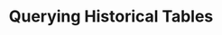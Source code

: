---
# -------------------------- #
#          PAGE INFO         #
# -------------------------- #

title: Querying Historical Tables
permalink: /replication/loading/querying-historical-tables
keywords: bigquery, google bigquery data warehouse, bigquery data warehouse, bigquery etl, etl to bigquery, historical
summary: "Learn how Historical Loading works and how to account for it in your queries."

key: "historical-querying"
type: ""

layout: general
toc: true
order: 1
content-type: "guide"


# -------------------------- #
#           INTRO            #
# -------------------------- #

intro: |
  {% capture note %}
  - [Destinations configured to use Historical Loading]({{ link.destinations.storage.loading-behavior | prepend: site.baseurl | append:"#reference--destinations-loading-behavior" }})

  {% include note.html first-line="**This guide is applicable to:**" content=note %}

  When data is loaded using [Historical Loading]({{ link.destinations.storage.loading-behavior | prepend: site.baseurl | append:"#reference--destinations-loading-behavior" }}), records are appended to the end of the table as new rows. Only the `_sdc_end_date` column is updated in existing rows, to indicate when a new version was added. Multiple versions of a row can exist in a table, creating a log of how a record has changed over time.

  In this guide, we'll cover:

  {% for section in page.sections %}
  - [{{ section.summary }}](#{{ section.anchor }})
  {% endfor %}


# -------------------------- #
#          CONTENT           #
# -------------------------- #

sections:
  - title: "Before using this guide"
    anchor: "before-using-guide"
    summary: "Things to know before using this guide"
    content: |
      Before using this guide, note that:

      - You may need to modify the queries in this guide to use them yourself
      - Stitch Support's expertise lies in replicating data, and as such does not provide data analysis or querying assistance. We can, however, help with data discrepancies.

         If you'd like assistance with analysis or business intelligence solutions, we recommend reaching out to one of our [analytics partners]({{ site.partners }}){:target="new"}.

  - title: "Retrieving the latest version of every record"
    anchor: "latest-version"
    summary: "A querying strategy that retrieves the latest version of every record"
    content: |
      {% include note.html type="single-line" content="**Note**: The queries in this section are only intended to demonstrate one approach to querying. You may need to modify the queries to use them yourself." %}

      Let's take a look at an example. Assume we have an `orders` table that contains:

      - A Primary Key of `id`,
      - The system `{{ system-column.prefix }}` columns added by Stitch, and
      - Other order attribute columns

  - title: "Retrieving the version of every record for a specific date"
    anchor: "specific-date"
    summary: "A querying strategy that retrieves the version of every record for a specific date"
    content: |
      {% include note.html type="single-line" content="**Note**: The queries in this section are only intended to demonstrate one approach to querying. You may need to modify the queries to use them yourself." %}

      Let's take a look at an example. Assume we have an `orders` table that contains:

      - A Primary Key of `id`,
      - The system `{{ system-column.prefix }}` columns added by Stitch, and
      - Other order attribute columns

  - title: "Retrieving the version of a specific record for a date range"
    anchor: "date-range"
    summary: "A querying strategy that retrieves the version of a specific record for a date range"
    content: |
      {% include note.html type="single-line" content="**Note**: The queries in this section are only intended to demonstrate one approach to querying. You may need to modify the queries to use them yourself." %}

      Let's take a look at an example. Assume we have an `orders` table that contains:

      - A Primary Key of `id`,
      - The system `{{ system-column.prefix }}` columns added by Stitch, and
      - Other order attribute columns

  - title: "Create views in your destination"
    anchor: "create-destination-views"
    summary: "How to simplify querying by creating a view in your destination"
    content: |
      To make this easier, you can turn queries like the one above into a view. We recommend this approach because a view will encapsulate all the logic and simplify the process of querying against the latest version of your data.

      Refer to the documentation for your destination for more info on creating views:

      - [Snowflake]({{ site.data.destinations.snowflake.resource-links.create-views }}){:target="new"}
---
